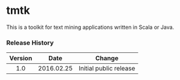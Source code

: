 # tmtk
This is a toolkit for text mining applications written in Scala or Java.

### Release History
| Version  | Date       | Change                                         |
|:--------:|:----------:| ---------------------------------------------- |
| 1.0      | 2016.02.25 | Initial public release                         |
